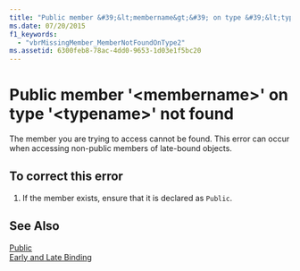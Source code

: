 ```yaml
---
title: "Public member &#39;&lt;membername&gt;&#39; on type &#39;&lt;typename&gt;&#39; not found"
ms.date: 07/20/2015
f1_keywords: 
  - "vbrMissingMember_MemberNotFoundOnType2"
ms.assetid: 6300feb8-78ac-4dd0-9653-1d03e1f5bc20
---
```

# Public member &#39;&lt;membername&gt;&#39; on type &#39;&lt;typename&gt;&#39; not found
The member you are trying to access cannot be found. This error can occur when accessing non-public members of late-bound objects.  
  
## To correct this error  
  
1. If the member exists, ensure that it is declared as `Public`.  
  
## See Also  
 [Public](../../visual-basic/language-reference/modifiers/public.md)  
 [Early and Late Binding](../../visual-basic/programming-guide/language-features/early-late-binding/index.md)
